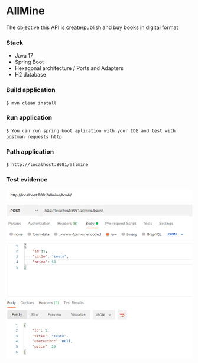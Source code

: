 # AllMine
The objective this API is create/publish and buy books in digital format

### Stack
- Java 17
- Spring Boot
- Hexagonal architecture / Ports and Adapters
- H2 database

### Build application
    $ mvn clean install

### Run application
    $ You can run spring boot aplication with your IDE and test with postman requests http

### Path application
    $ http://localhost:8081/allmine

### Test evidence
![img.png](img.png)